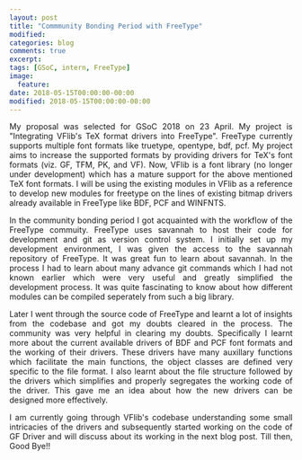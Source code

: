 ```yaml
---
layout: post
title: "Commmunity Bonding Period with FreeType"
modified:
categories: blog
comments: true
excerpt:
tags: [GSoC, intern, FreeType]
image:
  feature:
date: 2018-05-15T00:00:00-00:00
modified: 2018-05-15T00:00:00-00:00
---
```

<p align='justify'>My proposal was selected for GSoC 2018 on 23 April. My project is "Integrating VFlib's TeX format drivers into FreeType". FreeType currently supports multiple font formats like truetype, opentype, bdf, pcf. My project aims to increase the supported formats by providing drivers for TeX's font formats (viz. GF, TFM, PK, and VF). Now, VFlib is a font library (no longer under development) which has a mature support for the above mentioned TeX font formats. I will be using the existing modules in VFlib as a reference to develop new modules for freetype on the lines of existing bitmap drivers already available in FreeType like BDF, PCF and WINFNTS.</p>
<p align='justify'>In the community bonding period I got acquainted with the workflow of the FreeType commuity. FreeType uses savannah to host their code for development and git as version control system. I initially set up my development environment, I was given the access to the savannah repository of FreeType. It was great fun to learn about savannah. In the process I had to learn about many advance git commands which I had not known earlier which were very useful and greatly simplified the development process. It was quite fascinating to know about how different modules can be compiled seperately from such a big library.</p>
<p align='justify'>Later I went through the source code of FreeType and learnt a lot of insights from the codebase and got my doubts cleared in the process. The community was very helpful in clearing my doubts. Specifically I learnt more about the current available drivers of BDF and PCF font formats and the working of their drivers. These drivers have many auxillary functions which facilitate the main functions, the object classes are defined very specific to the file format. I also learnt about the file structure followed by the drivers which simplifies and properly segregates the working code of the driver. This gave me an idea about how the new drivers can be designed more effectively.</p>
<p align='justify'>I am currently going through VFlib's codebase understanding some small intricacies of the drivers and subsequently started working on the code of GF Driver and will discuss about its working in the next blog post. Till then, Good Bye!!</p>

